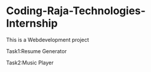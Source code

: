 # Coding-Raja-Technologies-Internship
This is a Webdevelopment project

Task1:Resume Generator

Task2:Music Player

